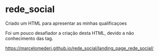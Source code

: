 # rede_social
Criado um HTML para apresentar as minhas qualificaçoes

Foi um pouco desafiador a criação desta HTML, devido a não conhecimento das tag.

https://marcelomederi.github.io/rede_social/landing_page_rede_social/
